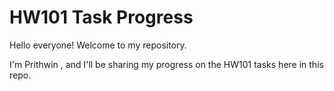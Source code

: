 # HW101 Task Progress

Hello everyone! Welcome to my repository. 

I'm Prithwin , and I'll be sharing my progress on the HW101 tasks here in this repo.
